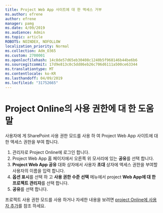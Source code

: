 ```yaml
---
title: Project Web App 사이트에 대 한 액세스 거부
ms.author: efrene
author: efrene
manager: pamg
ms.date: 4/09/2019
ms.audience: Admin
ms.topic: article
ROBOTS: NOINDEX, NOFOLLOW
localization_priority: Normal
ms.collection: Adm_O365
ms.custom: 2700001
ms.openlocfilehash: 14c8de57d65eb30408c1240b5f968146b44be6b6
ms.sourcegitcommit: 17d9e813c0c5dd86eb26c706d6111a500ce63344
ms.translationtype: MT
ms.contentlocale: ko-KR
ms.lasthandoff: 04/09/2019
ms.locfileid: "31752665"
---
```

# <a name="help-with-permissions-in-project-online"></a>Project Online의 사용 권한에 대 한 도움말

사용자에 게 SharePoint 사용 권한 모드를 사용 하 여 Project Web App 사이트에 대 한 액세스 권한을 부여 합니다.

1. 관리자로 Project Online에 로그인 합니다.
2. Project Web App 홈 페이지에서 오른쪽 위 모서리에 있는 **공유**를 선택 합니다.
3. **Project Web App 공유** 대화 상자에서 사용자 **초대** 상자에 액세스 권한을 부여할 사용자의 이름을 입력 합니다.
4. **옵션 표시**를 선택 하 고 **사용 권한 수준 선택** 메뉴에서 project **Web App에 대 한 프로젝트 관리자**를 선택 합니다.
5. **공유**를 선택 합니다.

프로젝트 사용 권한 모드를 사용 하거나 자세한 내용을 보려면 [project Online에 사용자 추가](https://docs.microsoft.com/projectonline/step-2-add-people-to-project-online)를 참조 하세요.


  


